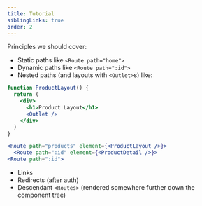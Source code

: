 ```yaml
---
title: Tutorial
siblingLinks: true
order: 2
---
```


Principles we should cover:

- Static paths like `<Route path="home">`
- Dynamic paths like `<Route path=":id">`
- Nested paths (and layouts with `<Outlet>`s) like:

```jsx
function ProductLayout() {
  return (
    <div>
      <h1>Product Layout</h1>
      <Outlet />
    </div>
  )
}

<Route path="products" element={<ProductLayout />}>
  <Route path=":id" element={<ProductDetail />}>
<Route path=":id">
```

- Links
- Redirects (after auth)
- Descendant `<Routes>` (rendered somewhere further down the component tree)
